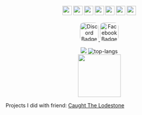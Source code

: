 <div align="center">
<br>
  <img src="php.png" height=25px/>
  <img src="c++.png" height=25px/>
  <img src="java.png" height=25px/>
  <img src="python.png" height=25px/>
  <img src="html.png" height=25px/>
  <img src="js.png" height=25px/>
  <img src="css.png" height=25px/>
  <br>
  <br>
<a href="https://discord.com/invite/rFPWq8fV">
  <img class="rounded-pill" src="Discord.png" alt="Discord Badge" height=50px style="border-radius: 10px;"/>
  </a>
<a class="rounded-pill" href="https://www.facebook.com/profile.php?id=61555336191287&mibextid=ZbWKwL">
  <img src="Facebook.png" alt="Facebook Badge" height=50px style="border-radius: 10px;"/>
</a>

![](https://github-readme-stats.vercel.app/api?username=Vasync&include_all_commits=true&count_private=true&hide=stars&show_icons=true&hide_rank=true&include_all_commits=true&line_height=28&title_color=white&text_color=0C5851&icon_color=0C5851&bg_color=80,FCFEFF,4D4D4D&hide_border=true&cache_seconds=14400&locale=en&border_radius=15&card_width=300)
<img src="https://github-readme-stats.vercel.app/api/top-langs/?username=Vasync&layout=compact&title_color=white&text_color=0C5851&icon_color=0C5851&bg_color=80,FCFEFF,4D4D4D&hide_border=true&border_radius=15" alt="top-langs"/>
<br>
<img src="https://github-profile-trophy.vercel.app/?username=Vasync&title_color=0C5851&theme=algolia&hide_border=true&border_radius=15" height=115px/>
</div>
Projects I did with friend:
<a href="https://github.com/lenlenlL6/Caught-The-Lodestone">Caught The Lodestone</a>

<!---
LootSpace369/LootSpace369 is a ✨ special ✨ repository because its `README.md` (this file) appears on your GitHub profile.
You can click the Preview link to take a look at your changes.
--->
